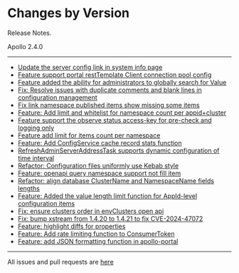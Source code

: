 Changes by Version
==================
Release Notes.

Apollo 2.4.0

------------------
* [Update the server config link in system info page](https://github.com/apolloconfig/apollo/pull/5204)
* [Feature support portal restTemplate Client connection pool config](https://github.com/apolloconfig/apollo/pull/5200)
* [Feature added the ability for administrators to globally search for Value](https://github.com/apolloconfig/apollo/pull/5182)
* [Fix: Resolve issues with duplicate comments and blank lines in configuration management](https://github.com/apolloconfig/apollo/pull/5232)
* [Fix link namespace published items show missing some items](https://github.com/apolloconfig/apollo/pull/5240)
* [Feature: Add limit and whitelist for namespace count per appid+cluster](https://github.com/apolloconfig/apollo/pull/5228)
* [Feature support the observe status access-key for pre-check and logging only](https://github.com/apolloconfig/apollo/pull/5236)
* [Feature add limit for items count per namespace](https://github.com/apolloconfig/apollo/pull/5227)
* [Feature: Add ConfigService cache record stats function](https://github.com/apolloconfig/apollo/pull/5247)
* [RefreshAdminServerAddressTask supports dynamic configuration of time interval](https://github.com/apolloconfig/apollo/pull/5248)
* [Refactor: Configuration files uniformly use Kebab style](https://github.com/apolloconfig/apollo/pull/5262)
* [Feature: openapi query namespace support not fill item](https://github.com/apolloconfig/apollo/pull/5249)
* [Refactor: align database ClusterName and NamespaceName fields lengths](https://github.com/apolloconfig/apollo/pull/5263)
* [Feature: Added the value length limit function for AppId-level configuration items](https://github.com/apolloconfig/apollo/pull/5264)
* [Fix: ensure clusters order in envClusters open api](https://github.com/apolloconfig/apollo/pull/5277)
* [Fix: bump xstream from 1.4.20 to 1.4.21 to fix CVE-2024-47072](https://github.com/apolloconfig/apollo/pull/5280)
* [Feature: highlight diffs for properties](https://github.com/apolloconfig/apollo/pull/5282)
* [Feature: Add rate limiting function to ConsumerToken](https://github.com/apolloconfig/apollo/pull/5267)
* [Feature: add JSON formatting function in apollo-portal](https://github.com/apolloconfig/apollo/pull/5287)

------------------
All issues and pull requests are [here](https://github.com/apolloconfig/apollo/milestone/15?closed=1)
